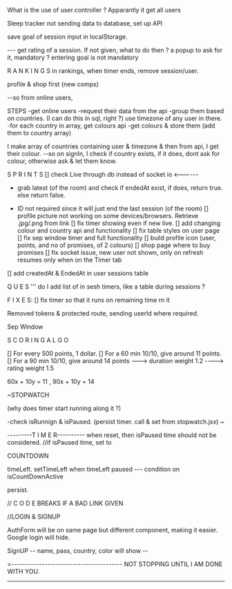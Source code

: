 What is the use of user.controller ? Apparantly it get all users

Sleep tracker not sending data to database, set up API

save goal of session input in localStorage.

--- get rating of a session. If not given, what to do then ? a popup to ask for
it, mandatory ? entering goal is not mandatory

R A N K I N G S in rankings, when timer ends, remove session/user.

profile & shop first (new comps)

--so from online users,

STEPS -get online users -request their data from the api -group them based on
countries. (I can do this in sql, right ?) use timezone of any user in there.
-for each country in array, get colours api -get colours & store them (add them
to country array)

I make array of countries containing user & timezone & then from api, I get
their colour. --so on signIn, I check if country exists, if it does, dont ask
for colour, otherwise ask & let them know.

S P R I N T S [] check Live through db instead of socket io <------

- grab latest (of the room) and check if endedAt exist, if does, return true.
  else return false.

- ID not required since it will just end the last session (of the room) []
  profile picture not working on some devices/browsers. Retrieve .jpg/.png from
  link [] fix timer showing even if new live. [] add changing colour and country
  api and functionality [] fix table styles on user page [] fix sep window timer
  and full functionality [] build profile icon (user, points, and no of
  promises, of 2 colours) [] shop page where to buy promises [] fix socket
  issue, new user not shown, only on refresh resumes only when on the Timer tab

[] add createdAt & EndedAt in user sessions table

Q U E S ''' do I add list of in sesh timers, like a table during sessions ?

F I X E S: [] fix timer so that it runs on remaining time rn it

Removed tokens & protected route, sending userId where required.

Sep Window

S C O R I N G A L G O

[] For every 500 points, 1 dollar. [] For a 60 min 10/10, give around 11 points.
[] For a 90 min 10/10, give around 14 points ---> duration weight 1.2 ---->
rating weight 1.5

60x + 10y = 11 , 90x + 10y = 14

~STOPWATCH

(why does timer start running along it ?)

-check isRunnign & isPaused. (persist timer. call & set from stopwatch.jsx) ~

---------T I M E R---------- when reset, then isPaused time should not be
considered. //if isPaused time, set to

COUNTDOWN

timeLeft. setTimeLeft when timeLeft paused --- condition on isCountDownActive

persist.

// C O D E BREAKS IF A BAD LINK GIVEN

//LOGIN & SIGNUP

AuthForm will be on same page but different component, making it easier. Google
login will hide.

SignUP -- name, pass, country, color will show --

=---------------------------------------- NOT STOPPING UNTIL I AM DONE WITH YOU.

---
